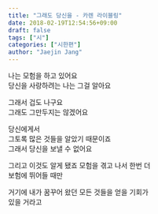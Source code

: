 ```yaml
---
title: "그래도 당신을 - 카렌 라이블링"
date: 2018-02-19T12:54:56+09:00
draft: false
tags: ["시"]
categories: ["시한편"]
author: "Jaejin Jang"
---
```


나는 모험을 하고 있어요  
당신을 사랑하려는 나는 그걸 알아요

그래서 겁도 나구요  
그래도 그만두지는 않겠어요

당신에게서  
그토록 많은 것들을 알았기 때문이죠  
그래서 당신을 보낼 수 없어요

그리고 이것도 알게 됐죠 모험을 겪고 나서 한번 더  
보험에 뛰어들 때만

거기에 내가 꿈꾸어 왔던 모든 것들을 얻을 기회가  
있을 거라고
